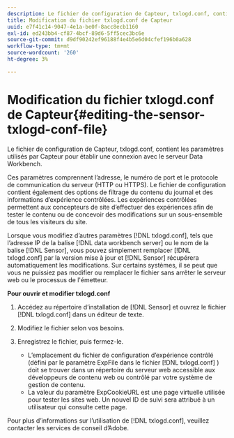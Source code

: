 ```yaml
---
description: Le fichier de configuration de Capteur, txlogd.conf, contient les paramètres utilisés par Capteur pour établir une connexion avec le serveur Data Workbench.
title: Modification du fichier txlogd.conf de Capteur
uuid: e7f41c14-9047-4e1a-be0f-8acc8ecb1160
exl-id: ed243bb4-cf87-4bcf-89d6-5ff5cec3bc6e
source-git-commit: d9df90242ef96188f4e4b5e6d04cfef196b0a628
workflow-type: tm+mt
source-wordcount: '260'
ht-degree: 3%

---
```


# Modification du fichier txlogd.conf de Capteur{#editing-the-sensor-txlogd-conf-file}

Le fichier de configuration de Capteur, txlogd.conf, contient les paramètres utilisés par Capteur pour établir une connexion avec le serveur Data Workbench.

Ces paramètres comprennent l’adresse, le numéro de port et le protocole de communication du serveur (HTTP ou HTTPS). Le fichier de configuration contient également des options de filtrage du contenu du journal et des informations d’expérience contrôlées. Les expériences contrôlées permettent aux concepteurs de site d’effectuer des expériences afin de tester le contenu ou de concevoir des modifications sur un sous-ensemble de tous les visiteurs du site.

Lorsque vous modifiez d’autres paramètres [!DNL txlogd.conf], tels que l’adresse IP de la balise [!DNL data workbench server] ou le nom de la balise [!DNL Sensor], vous pouvez simplement remplacer [!DNL txlogd.conf] par la version mise à jour et [!DNL Sensor] récupérera automatiquement les modifications. Sur certains systèmes, il se peut que vous ne puissiez pas modifier ou remplacer le fichier sans arrêter le serveur web ou le processus de l&#39;émetteur.

**Pour ouvrir et modifier txlogd.conf**

1. Accédez au répertoire d’installation de [!DNL Sensor] et ouvrez le fichier [!DNL txlogd.conf] dans un éditeur de texte.
1. Modifiez le fichier selon vos besoins.
1. Enregistrez le fichier, puis fermez-le.

   * L’emplacement du fichier de configuration d’expérience contrôlé (défini par le paramètre ExpFile dans le fichier [!DNL txlogd.conf] ) doit se trouver dans un répertoire du serveur web accessible aux développeurs de contenu web ou contrôlé par votre système de gestion de contenu.
   * La valeur du paramètre ExpCookieURL est une page virtuelle utilisée pour tester les sites web. Un nouvel ID de suivi sera attribué à un utilisateur qui consulte cette page.

Pour plus d’informations sur l’utilisation de [!DNL txlogd.conf], veuillez contacter les services de conseil d’Adobe.
